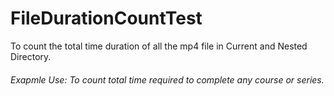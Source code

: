 # FileDurationCountTest
To count the total time duration of all the mp4 file in Current and Nested Directory.

###### Exapmle Use: To count total time required to complete any course or series. 